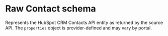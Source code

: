# Raw Contact schema

Represents the HubSpot CRM Contacts API entity as returned by the source API. The `properties` object is provider-defined and may vary by portal.
